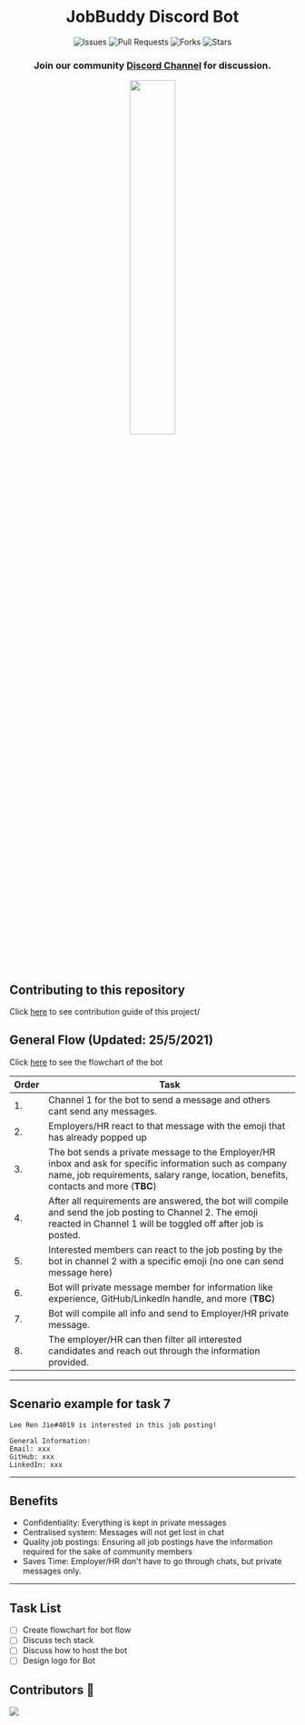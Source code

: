 <div align="center">
 <h1> JobBuddy Discord Bot </h1>

![Issues](https://img.shields.io/github/issues/CodenCommunity/JobBuddy)
![Pull Requests](https://img.shields.io/github/issues-pr/CodenCommunity/JobBuddy)
![Forks](https://img.shields.io/github/forks/CodenCommunity/JobBuddy)
![Stars](https://img.shields.io/github/stars/CodenCommunity/JobBuddy)

<h3>Join our community <a href="https://discord.gg/hFqy9XVmSA">Discord Channel</a> for discussion.</h3>


  <img src="https://github.com/CodenCommunity/JobBuddy/blob/main/assets/images/jobbuddy%20logo.png"  width="40%" height="40%"/>
</div>

## Contributing to this repository
Click [here](https://github.com/CodenCommunity/JobBuddy/blob/main/.github/CONTRIBUTING.md) to see contribution guide of this project/

## **General Flow** (Updated: 25/5/2021)
Click [here](https://github.com/CodenCommunity/JobBuddy/blob/main/assets/images/flowchart.png) to see the flowchart of the bot

|Order|Task|
| ----------- | ----------- |
| 1. | Channel 1 for the bot to send a message and others cant send any messages. |
| 2. | Employers/HR react to that message with the emoji that has already popped up |
| 3. | The bot sends a private message to the Employer/HR inbox and ask for specific information such as company name, job requirements, salary range, location, benefits, contacts and more (**TBC**)
| 4. | After all requirements are answered, the bot will compile and send the job posting to Channel 2. The emoji reacted in Channel 1 will be toggled off after job is posted. 
| 5. | Interested members can react to the job posting by the bot in channel 2 with a specific emoji (no one can send message here)
| 6. | Bot will private message member for information like experience, GitHub/LinkedIn handle, and more (**TBC**)
| 7. | Bot will compile all info and send to Employer/HR private message.
| 8. | The employer/HR can then filter all interested candidates and reach out through the information provided.

---
## **Scenario example for task 7**

```
Lee Ren Jie#4019 is interested in this job posting!

General Information:
Email: xxx
GitHub: xxx
LinkedIn: xxx
```
---

## **Benefits**

- Confidentiality: Everything is kept in private messages
- Centralised system: Messages will not get lost in chat
- Quality job postings: Ensuring all job postings have the information required for the sake of community members
- Saves Time: Employer/HR don't have to go through chats, but private messages only. 
---
 ## **Task List**
- [ ] Create flowchart for bot flow
- [ ] Discuss tech stack
- [ ] Discuss how to host the bot
- [ ] Design logo for Bot

## Contributors 🌟

<a href="https://github.com/CodenCommunity/JobBuddy/graphs/contributors">
  <img src="https://contrib.rocks/image?repo=CodenCommunity/JobBuddy" />
</a>
